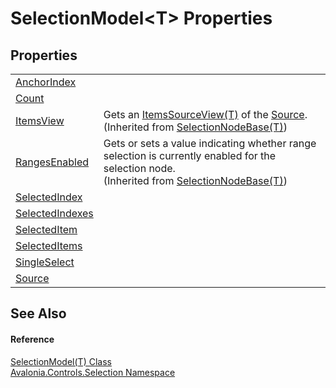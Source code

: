 # SelectionModel&lt;T&gt; Properties




## Properties
<table>
<tr>
<td><a href="P_Avalonia_Controls_Selection_SelectionModel_1_AnchorIndex">AnchorIndex</a></td>
<td> </td>
</tr>
<tr>
<td><a href="P_Avalonia_Controls_Selection_SelectionModel_1_Count">Count</a></td>
<td> </td>
</tr>
<tr>
<td><a href="P_Avalonia_Controls_Selection_SelectionNodeBase_1_ItemsView">ItemsView</a></td>
<td>Gets an <a href="T_Avalonia_Controls_ItemsSourceView_1">ItemsSourceView(T)</a> of the <a href="P_Avalonia_Controls_Selection_SelectionNodeBase_1_Source">Source</a>.<br />(Inherited from <a href="T_Avalonia_Controls_Selection_SelectionNodeBase_1">SelectionNodeBase(T)</a>)</td>
</tr>
<tr>
<td><a href="P_Avalonia_Controls_Selection_SelectionNodeBase_1_RangesEnabled">RangesEnabled</a></td>
<td>Gets or sets a value indicating whether range selection is currently enabled for the selection node.<br />(Inherited from <a href="T_Avalonia_Controls_Selection_SelectionNodeBase_1">SelectionNodeBase(T)</a>)</td>
</tr>
<tr>
<td><a href="P_Avalonia_Controls_Selection_SelectionModel_1_SelectedIndex">SelectedIndex</a></td>
<td> </td>
</tr>
<tr>
<td><a href="P_Avalonia_Controls_Selection_SelectionModel_1_SelectedIndexes">SelectedIndexes</a></td>
<td> </td>
</tr>
<tr>
<td><a href="P_Avalonia_Controls_Selection_SelectionModel_1_SelectedItem">SelectedItem</a></td>
<td> </td>
</tr>
<tr>
<td><a href="P_Avalonia_Controls_Selection_SelectionModel_1_SelectedItems">SelectedItems</a></td>
<td> </td>
</tr>
<tr>
<td><a href="P_Avalonia_Controls_Selection_SelectionModel_1_SingleSelect">SingleSelect</a></td>
<td> </td>
</tr>
<tr>
<td><a href="P_Avalonia_Controls_Selection_SelectionModel_1_Source">Source</a></td>
<td> </td>
</tr>
</table>

## See Also


#### Reference
<a href="T_Avalonia_Controls_Selection_SelectionModel_1">SelectionModel(T) Class</a>  
<a href="N_Avalonia_Controls_Selection">Avalonia.Controls.Selection Namespace</a>  
